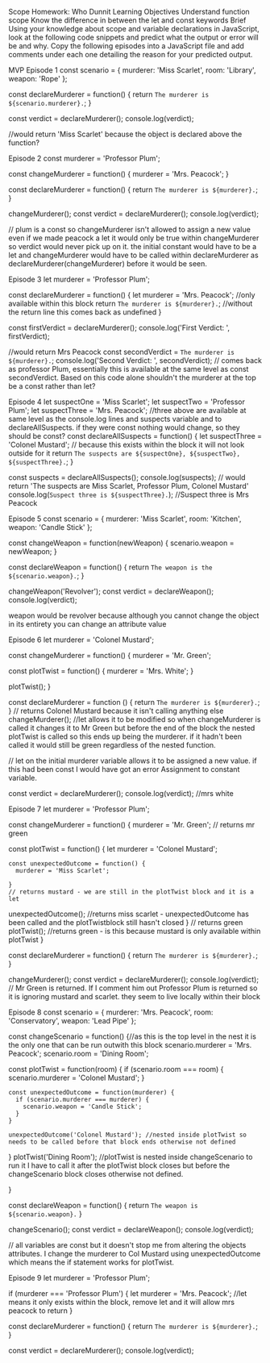 Scope Homework: Who Dunnit
Learning Objectives
Understand function scope
Know the difference in between the let and const keywords
Brief
Using your knowledge about scope and variable declarations in JavaScript, look at the following code snippets and predict what the output or error will be and why. Copy the following episodes into a JavaScript file and add comments under each one detailing the reason for your predicted output.

MVP
Episode 1
const scenario = {
  murderer: 'Miss Scarlet',
  room: 'Library',
  weapon: 'Rope'
};

const declareMurderer = function() {
  return `The murderer is ${scenario.murderer}.`;
}

const verdict = declareMurderer();
console.log(verdict);

//would return 'Miss Scarlet' because the object is declared above the function?

Episode 2
const murderer = 'Professor Plum';

const changeMurderer = function() {
  murderer = 'Mrs. Peacock';
}

const declareMurderer = function() {
  return `The murderer is ${murderer}.`;
}

changeMurderer();
const verdict = declareMurderer();
console.log(verdict);

// plum is a const so changeMurderer isn't allowed to assign a new value even if we made peacock a let it would only be true within changeMurderer so verdict would never pick up on it. the initial constant would have to be a let and changeMurderer would have to be called within declareMurderer as declareMurderer(changeMurderer) before it would be seen.

Episode 3
let murderer = 'Professor Plum';

const declareMurderer = function() {
  let murderer = 'Mrs. Peacock'; //only available within this block
  return `The murderer is ${murderer}.`; //without the return line this comes back as undefined
}

const firstVerdict = declareMurderer();
console.log('First Verdict: ', firstVerdict);

//would return Mrs Peacock
const secondVerdict = `The murderer is ${murderer}.`;
console.log('Second Verdict: ', secondVerdict);
// comes back as professor Plum, essentially this is available at the same level as const secondVerdict.  Based on this code alone shouldn't the murderer at the top be a const rather than let?


Episode 4
let suspectOne = 'Miss Scarlet';
let suspectTwo = 'Professor Plum';
let suspectThree = 'Mrs. Peacock';
//three above are available at same level as the console.log lines and suspects variable and to declareAllSuspects.  if they were const nothing would change, so they should be const?
const declareAllSuspects = function() {
  let suspectThree = 'Colonel Mustard'; // because this exists within the block it will not look outside for it
  return `The suspects are ${suspectOne}, ${suspectTwo}, ${suspectThree}.`;
}

const suspects = declareAllSuspects();
console.log(suspects);
// would return 'The suspects are Miss Scarlet, Professor Plum, Colonel Mustard'
console.log(`Suspect three is ${suspectThree}.`);
//Suspect three is Mrs Peacock

Episode 5
const scenario = {
  murderer: 'Miss Scarlet',
  room: 'Kitchen',
  weapon: 'Candle Stick'
};

const changeWeapon = function(newWeapon) {
  scenario.weapon = newWeapon;
}

const declareWeapon = function() {
  return `The weapon is the ${scenario.weapon}.`;
}

changeWeapon('Revolver');
const verdict = declareWeapon();
console.log(verdict);

weapon would be revolver because although you cannot change the object in its entirety you can change an attribute value

Episode 6
let murderer = 'Colonel Mustard';

const changeMurderer = function() {
  murderer = 'Mr. Green';

  const plotTwist = function() {
    murderer = 'Mrs. White';
  }

  plotTwist();
}

const declareMurderer = function () {
  return `The murderer is ${murderer}.`;
}
 // returns Colonel Mustard because it isn't calling anything else
changeMurderer();
//let allows it to be modified so when changeMurderer is called it changes it to Mr Green but before the end of the block the nested plotTwist is called so this ends up being the murderer.  if it hadn't been called it would still be green regardless of the nested function.

// let on the initial murderer variable allows it to be assigned a new value. if this had been const I would have got an error Assignment to constant variable.

const verdict = declareMurderer();
console.log(verdict);
//mrs white




Episode 7
let murderer = 'Professor Plum';

const changeMurderer = function() {
  murderer = 'Mr. Green';
  // returns mr green

  const plotTwist = function() {
    let murderer = 'Colonel Mustard';

    const unexpectedOutcome = function() {
      murderer = 'Miss Scarlet';

    }
    // returns mustard - we are still in the plotTwist block and it is a let
   unexpectedOutcome();
   //returns miss scarlet - unexpectedOutcome has been called and the plotTwistblock still hasn't closed
  }
// returns green
  plotTwist();
//returns green - is this because mustard is only available within plotTwist
}

const declareMurderer = function() {
  return `The murderer is ${murderer}.`;
}

changeMurderer();
const verdict = declareMurderer();
console.log(verdict);
// Mr Green is returned. If I comment him out Professor Plum is returned so it is ignoring mustard and scarlet. they seem to live locally within their block


Episode 8
const scenario = {
  murderer: 'Mrs. Peacock',
  room: 'Conservatory',
  weapon: 'Lead Pipe'
};

const changeScenario = function() {//as this is the top level in the nest it is the only one that can be run outwith this block
  scenario.murderer = 'Mrs. Peacock';
  scenario.room = 'Dining Room';

  const plotTwist = function(room) {
    if (scenario.room === room) {
      scenario.murderer = 'Colonel Mustard';
    }

    const unexpectedOutcome = function(murderer) {
      if (scenario.murderer === murderer) {
        scenario.weapon = 'Candle Stick';
      }
    }

    unexpectedOutcome('Colonel Mustard'); //nested inside plotTwist so needs to be called before that block ends otherwise not defined
  }
  plotTwist('Dining Room'); //plotTwist is nested inside changeScenario to run it I have to call it after the plotTwist block closes but before the changeScenario block closes otherwise not defined.

}

const declareWeapon = function() {
  return `The weapon is ${scenario.weapon}.`
}

changeScenario();
const verdict = declareWeapon();
console.log(verdict);

// all variables are const but it doesn't stop me from altering the objects attributes.  I change the murderer to Col Mustard using unexpectedOutcome which means the if statement works for plotTwist.


Episode 9
let murderer = 'Professor Plum';

if (murderer === 'Professor Plum') {
  let murderer = 'Mrs. Peacock'; //let means it only exists within the block, remove let and it will allow mrs peacock to return
}

const declareMurderer = function() {
  return `The murderer is ${murderer}.`;
}

const verdict = declareMurderer();
console.log(verdict);
